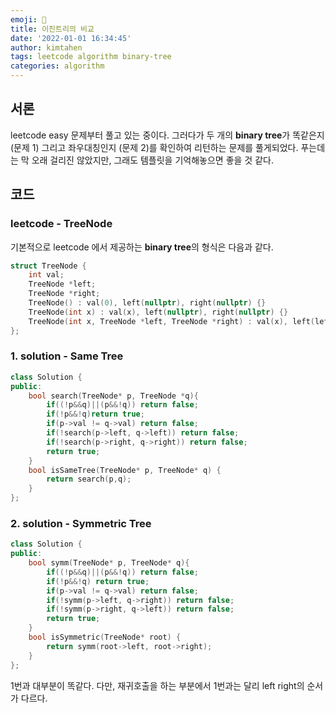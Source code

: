 ```yaml
---
emoji: 🙂️
title: 이진트리의 비교
date: '2022-01-01 16:34:45' 
author: kimtahen
tags: leetcode algorithm binary-tree
categories: algorithm
---
```

## 서론
leetcode easy 문제부터 풀고 있는 중이다. 그러다가 두 개의 **binary tree**가 똑같은지(문제 1) 그리고 좌우대칭인지 (문제 2)를 확인하여 리턴하는 문제를 풀게되었다. 푸는데는 막 오래 걸리진 않았지만, 그래도 템플릿을 기억해놓으면 좋을 것 같다.

## 코드
### leetcode - TreeNode
기본적으로 leetcode 에서 제공하는 **binary tree**의 형식은 다음과 같다.
```cpp
struct TreeNode {
    int val;
    TreeNode *left;
    TreeNode *right;
    TreeNode() : val(0), left(nullptr), right(nullptr) {}
    TreeNode(int x) : val(x), left(nullptr), right(nullptr) {}
    TreeNode(int x, TreeNode *left, TreeNode *right) : val(x), left(left), right(right) {}
};
```
### 1. solution - Same Tree
```cpp
class Solution {
public:
    bool search(TreeNode* p, TreeNode *q){
        if((!p&&q)||(p&&!q)) return false;
        if(!p&&!q)return true;
        if(p->val != q->val) return false;
        if(!search(p->left, q->left)) return false;
        if(!search(p->right, q->right)) return false;
        return true;
    }
    bool isSameTree(TreeNode* p, TreeNode* q) {
        return search(p,q);
    }
};
```

### 2. solution - Symmetric Tree 
```cpp
class Solution {
public:
    bool symm(TreeNode* p, TreeNode* q){
        if((!p&&q)||(p&&!q)) return false;
        if(!p&&!q) return true;
        if(p->val != q->val) return false;
        if(!symm(p->left, q->right)) return false;
        if(!symm(p->right, q->left)) return false;
        return true;
    }
    bool isSymmetric(TreeNode* root) {
        return symm(root->left, root->right);
    }
};
```
1번과 대부분이 똑같다. 다만, 재귀호출을 하는 부분에서 1번과는 달리 left right의 순서가 다르다. 





